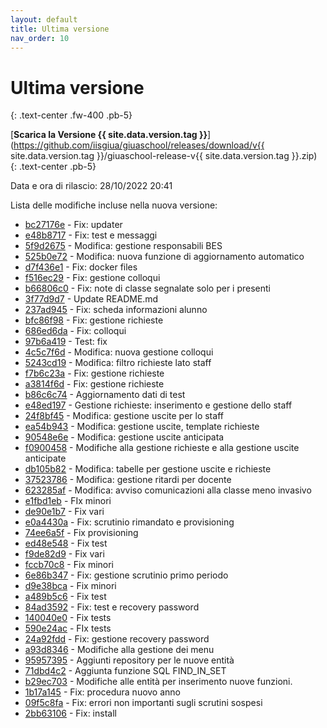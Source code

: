 ```yaml
---
layout: default
title: Ultima versione
nav_order: 10
---
```


# Ultima versione
{: .text-center .fw-400 .pb-5}

[**Scarica la Versione {{ site.data.version.tag }}**](https://github.com/iisgiua/giuaschool/releases/download/v{{ site.data.version.tag }}/giuaschool-release-v{{ site.data.version.tag }}.zip)
{: .text-center .pb-5}

Data e ora di rilascio: 28/10/2022 20:41

Lista delle modifiche incluse nella nuova versione:

- [bc27176e](http://github.com/iisgiua/giuaschool/commit/bc27176e8cb49c151e4fba4b7d08ca4e56a67bb9) - Fix: updater
- [e48b8717](http://github.com/iisgiua/giuaschool/commit/e48b8717600c10e96c41036744bf081a7a634c42) - Fix: test e messaggi
- [5f9d2675](http://github.com/iisgiua/giuaschool/commit/5f9d267569af032ded53856111d901493fc17dd8) - Modifica: gestione responsabili BES
- [525b0e72](http://github.com/iisgiua/giuaschool/commit/525b0e722e967ab0b5329485011ef4f27090a42e) - Modifica: nuova funzione di aggiornamento automatico
- [d7f436e1](http://github.com/iisgiua/giuaschool/commit/d7f436e12dffcc5db0445b9e9e389c5f68571e39) - Fix: docker files
- [f516ec29](http://github.com/iisgiua/giuaschool/commit/f516ec2977a9ca0365d760a2fa361573f1e1f559) - Fix: gestione colloqui
- [b66806c0](http://github.com/iisgiua/giuaschool/commit/b66806c0027adae5e68e7f4f2f61c8ddebdcacdf) - Fix: note di classe segnalate solo per i presenti
- [3f77d9d7](http://github.com/iisgiua/giuaschool/commit/3f77d9d75bf67652b535fe8ba663991caa938c0d) - Update README.md
- [237ad945](http://github.com/iisgiua/giuaschool/commit/237ad945cb705ccef628dd234871967521b63bbe) - Fix: scheda informazioni alunno
- [bfc86f98](http://github.com/iisgiua/giuaschool/commit/bfc86f98ebfeaa37bb24a41d51cdbae2d2e2653d) - Fix: gestione richieste
- [686ed6da](http://github.com/iisgiua/giuaschool/commit/686ed6daafe4e6427e5a9568e978da18a6c4d5a1) - Fix: colloqui
- [97b6a419](http://github.com/iisgiua/giuaschool/commit/97b6a4191041f8862d9e7eac89d987abba39e483) - Test: fix
- [4c5c7f6d](http://github.com/iisgiua/giuaschool/commit/4c5c7f6d722d4f5347f0cd199a3412a82a7851e2) - Modifica: nuova gestione colloqui
- [5243cd19](http://github.com/iisgiua/giuaschool/commit/5243cd191fb5d08f9ab8eacfb97f888ed1ef1bb5) - Modifica: filtro richieste lato staff
- [f7b6c23a](http://github.com/iisgiua/giuaschool/commit/f7b6c23a5f69211fd98aa102bd4b0cc1956676cd) - Fix: gestione richieste
- [a3814f6d](http://github.com/iisgiua/giuaschool/commit/a3814f6de5a1a8345e48e6b4630a76aade7de1b3) - Fix: gestione richieste
- [b86c6c74](http://github.com/iisgiua/giuaschool/commit/b86c6c748028891f55dff755531ba3438f04d8c0) - Aggiornamento dati di test
- [e48ed197](http://github.com/iisgiua/giuaschool/commit/e48ed1979186977707b8bf72fcde26c90b3607f5) - Gestione richieste: inserimento e gestione dello staff
- [24f8bf45](http://github.com/iisgiua/giuaschool/commit/24f8bf45ccd9a0d331521313e568bf5ce4dd83a2) - Modifica: gestione uscite per lo staff
- [ea54b943](http://github.com/iisgiua/giuaschool/commit/ea54b943cb86bf1532fa6ebf07e53dffbdbe0605) - Modifica: gestione uscite, template richieste
- [90548e6e](http://github.com/iisgiua/giuaschool/commit/90548e6e518395e6a230803b5d323140197d6aaa) - Modifica: gestione uscite anticipata
- [f0900458](http://github.com/iisgiua/giuaschool/commit/f090045871442588eab706ca76b6333e1364ab7a) - Modifiche alla gestione richieste e alla gestione uscite anticipate
- [db105b82](http://github.com/iisgiua/giuaschool/commit/db105b821f03a2ab010312af535e778f8adc28fb) - Modifica: tabelle per gestione uscite e richieste
- [37523786](http://github.com/iisgiua/giuaschool/commit/37523786793b78c69643757e7099afcea008c48e) - Modifica: gestione ritardi per docente
- [623285af](http://github.com/iisgiua/giuaschool/commit/623285af8fc53584a5d6a9868bb12be791967798) - Modifica: avviso comunicazioni alla classe meno invasivo
- [e1fbd1eb](http://github.com/iisgiua/giuaschool/commit/e1fbd1ebcdef0577bc4f7bb48d970640304f7cc5) - FIx minori
- [de90e1b7](http://github.com/iisgiua/giuaschool/commit/de90e1b7abb292d0ca4b1c58915eadc198910814) - Fix vari
- [e0a4430a](http://github.com/iisgiua/giuaschool/commit/e0a4430a54d493347c6dae77f685eefe5ee1c795) - Fix: scrutinio rimandato e provisioning
- [74ee6a5f](http://github.com/iisgiua/giuaschool/commit/74ee6a5fee738a2b5276e1bb2015bb4abb811e31) - Fix provisioning
- [ed48e548](http://github.com/iisgiua/giuaschool/commit/ed48e54875ff1f906aa943f9df90bf88988ed0f4) - Fix test
- [f9de82d9](http://github.com/iisgiua/giuaschool/commit/f9de82d9b674d97d13986840686e16c6846fc77d) - Fix vari
- [fccb70c8](http://github.com/iisgiua/giuaschool/commit/fccb70c806e689ff22ff4c453632d5d975febdd8) - Fix minori
- [6e86b347](http://github.com/iisgiua/giuaschool/commit/6e86b3477345ae1dbf4730c2efa47d9246555bd6) - Fix: gestione scrutinio primo periodo
- [d9e38bca](http://github.com/iisgiua/giuaschool/commit/d9e38bca7b5f3a4f1dc365c29f114089d8c98d32) - Fix minori
- [a489b5c6](http://github.com/iisgiua/giuaschool/commit/a489b5c65388e052b93748717b13507075ac4c73) - Fix test
- [84ad3592](http://github.com/iisgiua/giuaschool/commit/84ad3592f71ea32f631f1805d8a110df12a9ef76) - Fix: test e recovery password
- [140040e0](http://github.com/iisgiua/giuaschool/commit/140040e0a4f40ead3830a71ca1a71868b34a4508) - Fix tests
- [590e24ac](http://github.com/iisgiua/giuaschool/commit/590e24ac4eab9d809073ca7732893a5677e20114) - FIx tests
- [24a92fdd](http://github.com/iisgiua/giuaschool/commit/24a92fdd16390ffc618e01953f1134a3f4f53a19) - Fix: gestione recovery password
- [a93d8346](http://github.com/iisgiua/giuaschool/commit/a93d8346acfd91cb1ddcfed5a777777ebc294aad) - Modifiche alla gestione dei menu
- [95957395](http://github.com/iisgiua/giuaschool/commit/95957395d506e405e29284cb0ac4ac0c86fd8507) - Aggiunti repository per le nuove entità
- [71dbd4c2](http://github.com/iisgiua/giuaschool/commit/71dbd4c203be84a08ee218b51e4dd0977e03fc1b) - Aggiunta funzione SQL FIND_IN_SET
- [b29ec703](http://github.com/iisgiua/giuaschool/commit/b29ec703a86df237b63ebf23baa0ca6e15fe3505) - Modifiche alle entità per inserimento nuove funzioni.
- [1b17a145](http://github.com/iisgiua/giuaschool/commit/1b17a1455943b8f171f3269753c0529feca4d631) - Fix: procedura nuovo anno
- [09f5c8fa](http://github.com/iisgiua/giuaschool/commit/09f5c8fac066e919f4a86b4b4b9cecb941094e44) - Fix: errori non importanti sugli scrutini sospesi
- [2bb63106](http://github.com/iisgiua/giuaschool/commit/2bb63106c9be9e214360521fe16defcfdcbea69b) - Fix: install

